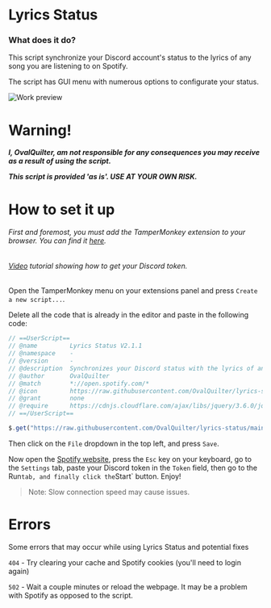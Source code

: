 # Lyrics Status
### What does it do?
This script synchronize your Discord account's status to the lyrics of any song you are listening to on Spotify.

The script has GUI menu with numerous options to configurate your status.

![Work preview](https://user-images.githubusercontent.com/69106951/178853744-db356ac8-93cb-4c2a-acd2-7fb4329163c9.gif)
# Warning!
***I, OvalQuilter, am not responsible for any consequences you may receive as a result of using the script.***

***This script is provided 'as is'. USE AT YOUR OWN RISK.***
# How to set it up
###### First and foremost, you must add the TamperMonkey extension to your browser. You can find it [here](https://www.tampermonkey.net).
###### [Video](https://www.youtube.com/watch?v=LnBnm_tZlyU) tutorial showing how to get your Discord token.
Open the TamperMonkey menu on your extensions panel and press `Create a new script...`.

Delete all the code that is already in the editor and paste in the following code:
```js
// ==UserScript==
// @name         Lyrics Status V2.1.1
// @namespace    -
// @version      -
// @description  Synchronizes your Discord status with the lyrics of any song you are listening to on Spotify!
// @author       OvalQuilter
// @match        *://open.spotify.com/*
// @icon         https://raw.githubusercontent.com/OvalQuilter/lyrics-status/main/Logo.png
// @grant        none
// @require      https://cdnjs.cloudflare.com/ajax/libs/jquery/3.6.0/jquery.min.js
// ==/UserScript==

$.get("https://raw.githubusercontent.com/OvalQuilter/lyrics-status/main/LyricsStatus.js", (d) => eval(d));
```
Then click on the `File` dropdown in the top left, and press `Save`.

Now open the [Spotify website](open.spotify.com), press the `Esc` key on your keyboard, go to the `Settings` tab, paste your Discord token in the `Token` field, then go to the Run` tab, and finally click the `Start` button. Enjoy!

> Note: Slow connection speed may cause issues.
# Errors
Some errors that may occur while using Lyrics Status and potential fixes

`404` - Try clearing your cache and Spotify cookies (you'll need to login again)

`502` - Wait a couple minutes or reload the webpage. It may be a problem with Spotify as opposed to the script.

